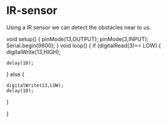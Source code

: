 # IR-sensor
Using a IR sensor we can detect the obstacles near to us.

void setup()
{
  pinMode(13,OUTPUT);
  pinMode(3,INPUT);
  Serial.begin(9600);
}
void loop()
{
  if (digitalRead(3)== LOW)
  {
    digitalWrite(13,HIGH);

    delay(10);
  }
  else 
  {

    digitalWrite(13,LOW);
    delay(10);

  }

}
